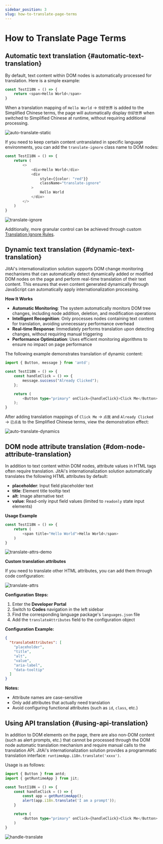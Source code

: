 ```yaml
---
sidebar_position: 3
slug: how-to-translate-page-terms
---
```


# How to Translate Page Terms

## Automatic text translation {#automatic-text-translation}

By default, text content within DOM nodes is automatically processed for translation. Here is a simple example:

```typescript
const TestI18N = () => {
    return <span>Hello World</span>
}
```

When a translation mapping of `Hello World` → `你好世界` is added to the Simplified Chinese terms, the page will automatically display `你好世界` when switched to Simplified Chinese at runtime, without requiring additional processing.

![auto-translate-static](./img/auto-translate-static.gif)

If you need to keep certain content untranslated in specific language environments, you can add the `translate-ignore` class name to DOM nodes:

```typescript
const TestI18N = () => {
    return (
        <>
            <div>Hello World</div>
            <div
                style={{color: "red"}}
                className="translate-ignore"
            >
                Hello World
            </div>
        </>
    )
}
```

![translate-ignore](./img/translate-ignore.gif)

Additionally, more granular control can be achieved through custom [Translation Ignore Rules](./translate-ignore-rules).

## Dynamic text translation {#dynamic-text-translation}

JitAi's internationalization solution supports DOM change monitoring mechanisms that can automatically detect dynamically added or modified DOM nodes on the page and perform real-time translation of their text content. This ensures that even content generated dynamically through JavaScript can automatically apply internationalization processing.

**How It Works**
- **Automatic Monitoring**: The system automatically monitors DOM tree changes, including node addition, deletion, and modification operations
- **Intelligent Recognition**: Only processes nodes containing text content for translation, avoiding unnecessary performance overhead
- **Real-time Response**: Immediately performs translation upon detecting changes, without requiring manual triggering
- **Performance Optimization**: Uses efficient monitoring algorithms to ensure no impact on page performance

The following example demonstrates translation of dynamic content:

```typescript
import { Button, message } from 'antd';

const TestI18N = () => {
    const handleClick = () => {
        message.success("Already Clicked");
    };

    return (
        <Button type="primary" onClick={handleClick}>Click Me</Button>
    );
}
```

After adding translation mappings of `Click Me` → `点我` and `Already Clicked` → `已点击` to the Simplified Chinese terms, view the demonstration effect:

![auto-translate-dynamics](./img/auto-translate-dynamics.gif)

## DOM node attribute translation {#dom-node-attribute-translation}

In addition to text content within DOM nodes, attribute values in HTML tags often require translation.
JitAi's internationalization solution automatically translates the following HTML attributes by default:

- **placeholder**: Input field placeholder text
- **title**: Element title tooltip text
- **alt**: Image alternative text
- **value**: Read-only input field values (limited to `readonly` state input elements)

**Usage Example**

```typescript
const TestI18N = () => {
    return (
        <span title="Hello World">Hello World</span>
    )
}
```
![translate-attrs-demo](./img/translate-attrs.gif)

**Custom translation attributes**

If you need to translate other HTML attributes, you can add them through code configuration:

![translate-attrs](./img/translate-attrs.png)

**Configuration Steps:**

1. Enter the **Developer Portal**
2. Switch to **Codes** navigation in the left sidebar
3. Find the corresponding language package's `languages.json` file
4. Add the `translateAttributes` field to the configuration object

**Configuration Example:**
```json
{
  "translateAttributes": [
    "placeholder",
    "title", 
    "alt",
    "value",
    "aria-label",
    "data-tooltip"
  ]
}
```
**Notes:**
- Attribute names are case-sensitive
- Only add attributes that actually need translation
- Avoid configuring functional attributes (such as `id`, `class`, etc.)


## Using API translation {#using-api-translation}

In addition to DOM elements on the page, there are also non-DOM content (such as alert prompts, etc.) that cannot be processed through the DOM node automatic translation mechanism and require manual calls to the translation API. JitAi's internationalization solution provides a programmatic translation interface: `runtimeApp.i18n.translate('xxxx')`.

Usage is as follows:

```typescript
import { Button } from antd;
import { getRuntimeApp } from jit;

const TestI18N = () => {
    const handleClick = () => {
        const app = getRuntimeApp();
        alert(app.i18n.translate('I am a prompt'));
    }

    return (
        <Button type="primary" onClick={handleClick}>Click Me</Button>
    )
}
```

![handle-translate](./img/handle-translate.gif)


